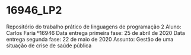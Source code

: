 # 16946_LP2
Repositório do trabalho prático de linguagens de programação 2
Aluno: Carlos Faria º16946
Data entrega primeira fase: 25 de abril de 2020
Data entrega segunda fase: 22 de maio de 2020
Assunto: Gestão de uma situação de crise de saúde pública
